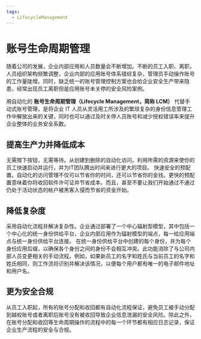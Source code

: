 ```yaml
---
tags:
  - LifecycleManagement
---
```

# 账号生命周期管理

<LastUpdated/>


随着公司的发展，企业内部应用和人员数量会不断增加。不断的员工入职、离职，人员组织架构频繁调整，企业内部的应用账号体系错综复杂，管理员手动操作账号的工作量陡增。同时，缺乏统一的账号管理控制方案也会给企业安全生产带来隐患，经常出现员工离职但是应用账号未关停的安全风险案例。

用自动化的 **账号生命周期管理（Lifecycle Management，简称 LCM）** 代替手动式账号管理，是将企业 IT 人员从灵活用工所涉及的繁琐复杂的身份信息管理工作中解放出来的关键，同时也可以通过及时关停人员账号和减少授权错误率来提升企业整体的业务安全系数。

## 提高生产力并降低成本

无需按下按钮，无需等待。从创建到删除的自动化访问。利用所需的资源来使你的员工快速启动并运行，并为IT团队腾出时间来进行更大的项目。
快速安全的预配置。自动化的访问管理不仅可以节省你的时间，还可以节省你的金钱。更快的预配置意味着你将收回软件许可证并节省成本。而且，甚至不要让我们开始通过不通过仍处于活动状态的帐户被黑客入侵而节省的资金开始。

## 降低复杂度

采用自动化流程并解决复杂性。企业通过部署了一个中心辐射型模型，其中包括一个中心化的统一身份供给平台，企业内部应用作为辐射模型的端点，每一给应用端点与统一身份供给平台连接。
在统一身份供给平台中创建的每个身份，并为每个身份应用后缀，以确保各个身份之间的身份不会相互冲突。此功能消除了与公司内部人员变更相关的手动流程。例如，如果新员工的名字和姓氏与当前员工的名字和姓氏相同，则工作流将识别并解决该情况，以便每个用户都有唯一的电子邮件地址和用户名。

## 更为安全合规

从员工入职起，所有的账号分配和收回都有自动化流程保证，避免员工被手动分配到越权账号或者离职后账号没有被收回导致企业信息泄漏的安全风险。除此之外，在账号分配和收回等生命周期操作的流程中的每一个环节都有相应日志记录，保证企业生产流程的安全与合规。
